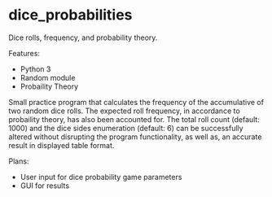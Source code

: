 # dice_probabilities
Dice rolls, frequency, and probability theory.

Features:
- Python 3
- Random module
- Probaility Theory

Small practice program that calculates the frequency of the accumulative of two random dice rolls. The expected roll frequency, in accordance to probaility theory, has also been accounted for. The total roll count (default: 1000) and the dice sides enumeration (default: 6) can be successfully altered without disrupting the program functionality, as well as, an accurate result in displayed table format.

Plans:
- User input for dice probability game parameters
- GUI for results
